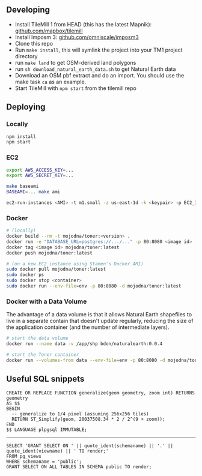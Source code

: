 ## Developing

* Install TileMill 1 from HEAD (this has the latest Mapnik): [github.com/mapbox/tilemill](https://github.com/mapbox/tilemill)
* Install Imposm 3: [github.com/omniscale/imposm3](https://github.com/omniscale/imposm3)
* Clone this repo
* Run `make install`, this will symlink the project into your TM1 project directory
* run `make land` to get OSM-derived land polygons 
* run `sh download_natural_earth_data.sh` to get Natural Earth data
* Download an OSM pbf extract and do an import. You should use the make task `ca` as an example.
* Start TileMill with `npm start` from the tilemill repo

## Deploying

### Locally

```bash
npm install
npm start
```

### EC2

```bash
export AWS_ACCESS_KEY=...
export AWS_SECRET_KEY=...

make baseami
BASEAMI=... make ami

ec2-run-instances <AMI> -t m1.small -z us-east-1d -k <keypair> -p EC2_Instance
```

### Docker

```bash
# (locally)
docker build --rm -t mojodna/toner:<version> .
docker run -e "DATABASE_URL=postgres://.../..." -p 80:8080 <image id>
docker tag <image id> mojodna/toner:latest
docker push mojodna/toner:latest

# (on a new EC2 instance using Stamen's Docker AMI)
sudo docker pull mojodna/toner:latest
sudo docker ps
sudo docker stop <container>
sudo docker run --env-file=env -p 80:8080 -d mojodna/toner:latest
```

### Docker with a Data Volume

The advantage of a data volume is that it allows Natural Earth shapefiles to
live in a separate contain that doesn't update regularly, reducing the size of
the application container (and the number of intermediate layers).

```bash
# start the data volume
docker run --name data -v /app/shp bdon/naturalearth:0.0.4

# start the Toner container
docker run --volumes-from data --env-file=env -p 80:8080 -d mojodna/toner:latest
```

## Useful SQL snippets

    CREATE OR REPLACE FUNCTION generalize(geom geometry, zoom int) RETURNS geometry
    AS $$
    BEGIN
      -- generalize to 1/4 pixel (assuming 256x256 tiles)
      RETURN ST_Simplify(geom, 20037508.34 * 2 / 2^(9 + zoom));
    END
    $$ LANGUAGE plpgsql IMMUTABLE;
    
-----
    
    SELECT 'GRANT SELECT ON ' || quote_ident(schemaname) || '.' || quote_ident(viewname) || ' TO render;'
    FROM pg_views
    WHERE schemaname = 'public';
    GRANT SELECT ON ALL TABLES IN SCHEMA public TO render;
